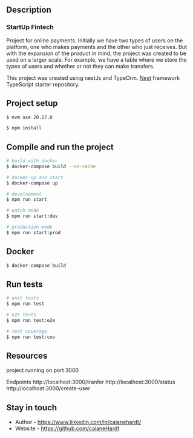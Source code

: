 ## Description
### StartUp Fintech
Project for online payments. 
Initially we have two types of users on the platform, one who makes payments and the other who just receives. But with the expansion of the product in mind, the project was created to be used on a larger scale. For example, we have a table where we store the types of users and whether or not they can make transfers.


This project was created using nestJs and TypeOrm.
[Nest](https://github.com/nestjs/nest) framework TypeScript starter repository.

## Project setup
```bash
$ nvm use 20.17.0
```

```bash
$ npm install
```

## Compile and run the project

```bash
# build with docker
$ docker-compose build --no-cache

# docker up and start 
$ docker-compose up

# development
$ npm run start

# watch mode
$ npm run start:dev

# production mode
$ npm run start:prod
```

## Docker

```bash
$ docker-compose build
```

## Run tests

```bash
# unit tests
$ npm run test

# e2e tests
$ npm run test:e2e

# test coverage
$ npm run test:cov
```

## Resources
project running on port 3000

Endpoints
http://localhost:3000/tranfer
http://localhost:3000/status
http://localhost:3000/create-user

## Stay in touch

- Author - https://www.linkedin.com/in/caianehardt/
- Website - https://github.com/caianeHardt

